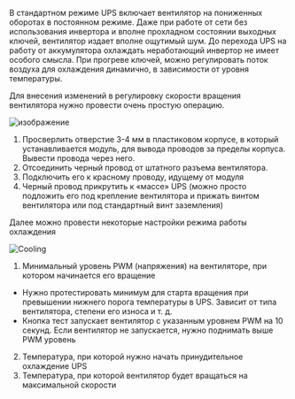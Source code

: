 В стандартном режиме UPS включает вентилятор на пониженных оборотах в постоянном режиме. Даже при работе от сети без использования инвертора и вполне прохладном состоянии выходных ключей, вентилятор издает вполне ощутимый шум. До перехода UPS на работу от аккумулятора охлаждать неработающий инвертор не имеет особого смысла.
При прогреве ключей, можно регулировать поток воздуха для охлаждения динамично, в зависимости от уровня температуры.

Для внесения изменений в регулировку скорости вращения вентилятора нужно провести очень простую операцию.

![изображение](https://user-images.githubusercontent.com/36089626/233575888-dbd3d089-dbb8-47d5-ab23-afa7a9bb5501.png)

1.	Просверлить отверстие 3-4 мм в пластиковом корпусе, в который устанавливается модуль, для вывода проводов за пределы корпуса. Вывести провода через него.
2.	Отсоединить черный провод от штатного разъема вентилятора.
3.	Подключить его к красному проводу, идущему от модуля
4.	Черный провод прикрутить к «массе» UPS (можно просто подложить его под крепление вентилятора и прижать винтом вентилятора или под стандартный винт заземления)

Далее можно провести некоторые настройки режима работы охлаждения

![Cooling](https://user-images.githubusercontent.com/36089626/233565434-42f7a404-608b-4a97-8579-b6f2f83057cd.png)

1. Минимальный уровень PWM (напряжения) на вентиляторе, при котором начинается его вращение
  - Нужно протестировать минимум для старта вращения при превышении нижнего порога температуры в UPS. Зависит от типа вентилятора, степени его износа и т. д.
  - Кнопка тест запускает вентилятор с указанным уровнем PWM на 10 секунд. Если вентилятор не запускается, нужно поднимать выше PWM уровень
2. Температура, при которой нужно начать принудительное охлаждение UPS
3. Температура, при которой вентилятор будет вращаться на максимальной скорости
